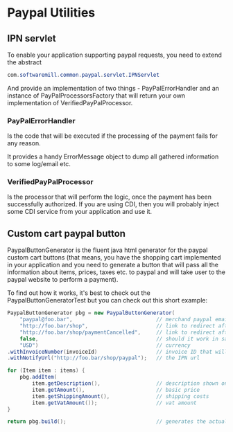 # Paypal Utilities

## IPN servlet

To enable your application supporting paypal requests, you need to extend the abstract

```java
com.softwaremill.common.paypal.servlet.IPNServlet
```

And provide an implementation of two things - PayPalErrorHandler and an instance of PayPalProcessorsFactory that will
return your own implementation of VerifiedPayPalProcessor.

### PayPalErrorHandler

Is the code that will be executed if the processing of the payment fails for any reason.

It provides a handy ErrorMessage object to dump all gathered information to some log/email etc.

### VerifiedPayPalProcessor

Is the processor that will perform the logic, once the payment has been successfully authorized. If you are using CDI,
 then you will probably inject some CDI service from your application and use it.

## Custom cart paypal button

PaypalButtonGenerator is the fluent java html generator for the paypal custom cart buttons
(that means, you have the shopping cart implemented in your application and you need to generate a button that will pass
all the information about items, prices, taxes etc. to paypal and will take user to the paypal website to perform a payment).

To find out how it works, it's best to check out the PaypalButtonGeneratorTest but you can check out this short example:

```java
PaypalButtonGenerator pbg = new PaypalButtonGenerator(
    "paypal@foo.bar",                           // merchand paypal email
    "http://foo.bar/shop",                      // link to redirect after successful transaction
    "http://foo.bar/shop/paymentCancelled",     // link to redirect after cancelled transaction
    false,                                      // should it work in sandbox?
    "USD")                                      // currency
.withInvoiceNumber(invoiceId)                   // invoice ID that will be passed back to IPN
.withNotifyUrl("http://foo.bar/shop/paypal");   // the IPN url

for (Item item : items) {
    pbg.addItem(
        item.getDescription(),                  // description shown on paypal
        item.getAmount(),                       // basic price
        item.getShippingAmount(),               // shipping costs
        item.getVatAmount());                   // vat amount
}

return pbg.build();                             // generates the actuall html
```
